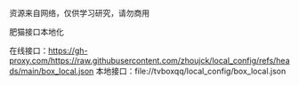 资源来自网络，仅供学习研究，请勿商用

肥猫接口本地化

在线接口：https://gh-proxy.com/https://raw.githubusercontent.com/zhoujck/local_config/refs/heads/main/box_local.json
本地接口：file://tvboxqq/local_config/box_local.json
